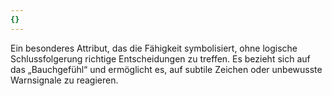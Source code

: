 ```yaml
---
{}
---
```

Ein besonderes Attribut, das die Fähigkeit symbolisiert, ohne logische Schlussfolgerung richtige Entscheidungen zu treffen. Es bezieht sich auf das „Bauchgefühl“ und ermöglicht es, auf subtile Zeichen oder unbewusste Warnsignale zu reagieren.